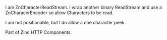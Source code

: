 I am ZnCharacterReadStream.
I wrap another binary ReadStream and use a ZnCharacerEncoder so allow Characters to be read.

I am not positionable, but I do allow a one character peek.

Part of Zinc HTTP Components.
